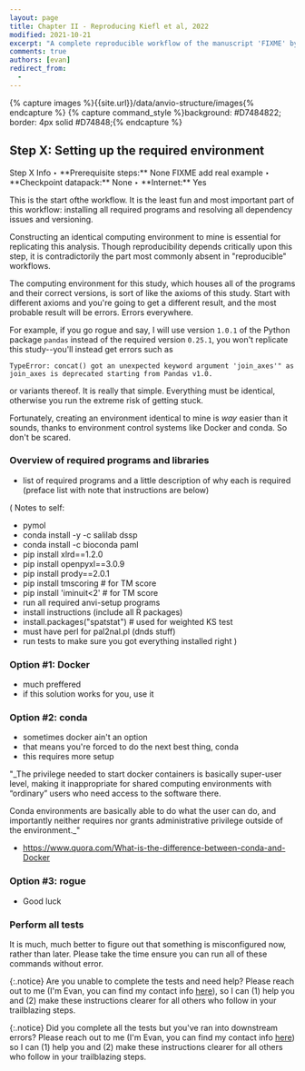 ```yaml
---
layout: page
title: Chapter II - Reproducing Kiefl et al, 2022
modified: 2021-10-21
excerpt: "A complete reproducible workflow of the manuscript 'FIXME' by Kiefl et al"
comments: true
authors: [evan]
redirect_from:
  - 
---
```


{% capture images %}{{site.url}}/data/anvio-structure/images{% endcapture %}
{% capture command_style %}background: #D7484822; border: 4px solid #D74848;{% endcapture %}

## Step X: Setting up the required environment

<div class="extra-info" markdown="1">
<span class="extra-info-header">Step X Info</span>
‣ **Prerequisite steps:** None FIXME add real example  
‣ **Checkpoint datapack:** None  
‣ **Internet:** Yes
</div>

This is the start ofthe workflow. It is the least fun and most important part of this workflow: installing all required programs and resolving all dependency issues and versioning.

Constructing an identical computing environment to mine is essential for replicating this analysis. Though reproducibility depends critically upon this step, it is contradictorily the part most commonly absent in "reproducible" workflows.

The computing environment for this study, which houses all of the programs and their correct versions, is sort of like the axioms of this study. Start with different axioms and you're going to get a different result, and the most probable result will be errors. Errors everywhere.

For example, if you go rogue and say, I will use version `1.0.1` of the Python package `pandas` instead of the required version `0.25.1`, you won't replicate this study--you'll instead get errors such as

```
TypeError: concat() got an unexpected keyword argument 'join_axes'" as join_axes is deprecated starting from Pandas v1.0.
```

or variants thereof. It is really that simple. Everything must be identical, otherwise you run the extreme risk of getting stuck.

Fortunately, creating an environment identical to mine is _way_ easier than it sounds, thanks to environment control systems like Docker and conda. So don't be scared.

### Overview of required programs and libraries

- list of required programs and a little description of why each is required (preface list with note that instructions are below)

(
Notes to self:
- pymol
- conda install -y -c salilab dssp
- conda install -c bioconda paml
- pip install xlrd==1.2.0
- pip install openpyxl==3.0.9
- pip install prody==2.0.1
- pip install tmscoring   # for TM score
- pip install 'iminuit<2' # for TM score
- run all required anvi-setup programs
- install instructions (include all R packages)
- install.packages("spatstat") # used for weighted KS test
- must have perl for pal2nal.pl (dnds stuff)
- run tests to make sure you got everything installed right
)

### Option #1: Docker

- much preffered
- if this solution works for you, use it

### Option #2: conda

- sometimes docker ain't an option
- that means you're forced to do the next best thing, conda
- this requires more setup

"_The privilege needed to start docker containers is basically super-user level, making it inappropriate for shared computing environments with “ordinary” users who need access to the software there.

Conda environments are basically able to do what the user can do, and importantly neither requires nor grants administrative privilege outside of the environment._"

- https://www.quora.com/What-is-the-difference-between-conda-and-Docker

### Option #3: rogue

- Good luck

### Perform all tests

It is much, much better to figure out that something is misconfigured now, rather than later. Please take the time ensure you can run all of these commands without error.

{:.notice}
Are you unable to complete the tests and need help? Please reach out to me (I'm Evan, you can find my contact info [here](https://merenlab.org/people/)), so I can (1) help you and (2) make these instructions clearer for all others who follow in your trailblazing steps.

{:.notice}
Did you complete all the tests but you've ran into downstream errors? Please reach out to me (I'm Evan, you can find my contact info [here](https://merenlab.org/people/)) so I can (1) help you and (2) make these instructions clearer for all others who follow in your trailblazing steps.

